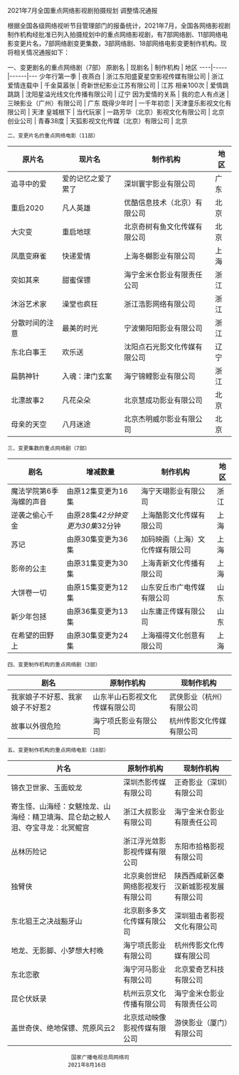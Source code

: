 



2021年7月全国重点网络影视剧拍摄规划
调整情况通报

根据全国各级网络视听节目管理部门的报备统计，2021年7月，全国各网络影视剧制作机构经批准已列入拍摄规划中的重点网络影视剧，有7部网络剧、11部网络电影变更片名，7部网络剧变更集数，3部网络剧、18部网络电影变更制作机构。现将相关情况通报如下：


一、变更剧名的重点网络剧（7部）
原剧名 | 现剧名 | 制作机构 | 地区
----|-----|------|---
少年行第一季 | 夜燕白 | 浙江东阳盛夏星空影视传媒有限公司 | 浙江
爱情连载中 | 千金莫嚣张 | 奇新世纪影业江苏有限公司 | 江苏
相亲100次 | 爱情跳跳跳 | 沈阳星溢光线文化传播有限公司 | 辽宁
因为爱情的关系 | 我的恋人有点迷 | 三映影业（广州）有限公司 | 广东
既得少年时 | 一千年初恋 | 天津童乐影视文化有限公司 | 天津
皇城根下 | 当代玩家 | 一路芳华（北京）影视文化有限公司 | 北京
创业公司 | 青春38度 | 天狐影视文化传媒（北京）有限公司 | 北京


    二、变更片名的重点网络电影（11部）
原片名 | 现片名 | 制作机构 | 地区
----|-----|------|---
追寻中的爱 | 爱的记忆之爱了累了 | 深圳寰宇影业有限公司 | 广东
重启2020 | 凡人英雄 | 优酷信息技术（北京）有限公司 | 北京
大灾变 | 重启地球 | 北京奇树有鱼文化传媒有限公司 | 北京
凤凰变麻雀 | 快递爱情 | 上海冬樾影业有限公司 | 上海
突如其来 | 甜蜜保镖 | 海宁金米仓影业有限责任公司 | 浙江
沐浴艺术家 | 澡堂也疯狂 | 浙江浩影网络有限公司 | 浙江
分散时间的注意 | 最美的时光 | 宁波懒阳阳影业有限公司 | 浙江
东北白事王 | 欢乐送 | 沈阳点石光影文化传媒有限公司 | 辽宁
扁鹊神针 | 入魂：津门玄案 | 海宁锦鲤影业有限公司 | 浙江
北漂故事2 | 凡花朵朵 | 北京慧成功影业有限公司 | 北京
母亲的天空 | 八月迷途 | 北京杰明威尔影业有限公司 | 北京


    三、变更集数的重点网络剧（7部）
剧名 | 增减数量 | 制作机构 | 地区
---|------|------|---
魔法学院第6季海螺的声音 | 由原12集变更为16集 | 海宁天翊影业有限公司 | 浙江
逆袭之偷心千金 | 由原28集*42分钟变更为30集*32分钟 | 上海酷影文化传媒有限公司 | 上海
苏记 | 由原30集变更为36集 | 加码映画（上海）文化传媒有限公司 | 上海
影帝的公主 | 由原31集变更为30集 | 上海青新文化传播有限公司 | 上海
大饼卷一切 | 由原15集变更为12集 | 山东安丘市广电传媒有限公司 | 山东
新少年包拯 | 由原36集变更为13集 | 山东庸正传媒有限公司 | 山东
在希望的田野上 | 由原30集变更为24集 | 上海福得文化创意有限公司 | 上海

    四、变更制作机构的重点网络剧（3部）
剧名 | 原制作机构 | 现制作机构
---|-------|------
我家娘子不好惹、我家娘子不好惹2 | 山东半山石影视文化传媒有限公司 | 武侠影业（杭州）有限公司
故事以外很危险 | 海宁项氏影业有限公司 | 杭州传影文化传媒有限公司


    五、变更制作机构的重点网络电影（18部）
片名 | 原制作机构 | 现制作机构
---|-------|------
锦衣卫世家、玉面蛟龙 | 深圳杰影传媒有限公司 | 正奇影业（深圳）有限公司
寄生怪、山海经：女魃烛龙、山海经：精卫填海、昆仑劫之鲛人泪、夺宝寻龙：北冥鲲宫 | 浙江大叔影业有限公司 | 海宁金米仓影业有限责任公司
丛林历险记 | 浙江浮光敛影影视传媒有限公司 | 东阳市拾格影视有限公司
独臂侠 | 北京奥创世纪网络影视发行有限公司 | 陕西西咸新区秦汉新城影视发展有限公司
东北狙王之决战豁牙山 | 北京剧多多文化传媒有限公司 | 深圳狙击者影视文化有限公司
地龙、无影脚、小梦想大村晚 | 海宁项氏影业有限公司 | 杭州传影文化传媒有限公司
东北恋歌 | 海宁河马影业有限公司 | 北京爱奇艺科技有限公司
昆仑伏妖录 | 杭州云京文化传播有限公司 | 海宁金米仓影业有限责任公司
盖世奇侠、绝地保镖、荒原风云2 | 北京炫动映像影视传媒有限公司 | 游侠影业（厦门）有限公司
                   


                        国家广播电视总局网络司
                       2021年8月16日